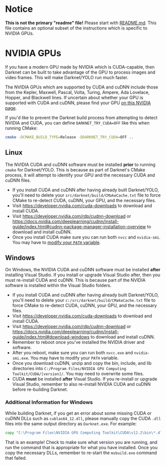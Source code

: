 # Notice

**This is not the primary "readme" file!**  Please start with [README.md](README.md#Building).  This file contains an optional subset of the instructions which is specific to NVIDIA GPUs.

# NVIDIA GPUs

If you have a modern GPU made by NVIDIA which is CUDA-capable, then Darknet can be built to take advantage of the GPU to process images and video frames.  This will make Darknet/YOLO run much faster.

The NVIDIA GPUs which are supported by CUDA and cuDNN include those from the Kepler, Maxwell, Pascal, Volta, Turing, Ampere, Ada Lovelace, Hopper, and Blackwell lines.  If uncertain about whether your GPU is supported with CUDA and cuDNN, please find your GPU [on this NVIDIA page](https://developer.nvidia.com/cuda-gpus).

If you'd like to prevent the Darknet build process from attempting to detect NVIDIA and CUDA, you can define `DARKNET_TRY_CUDA=OFF` like this when running CMake:

```sh
cmake -DCMAKE_BUILD_TYPE=Release -DDARKNET_TRY_CUDA=OFF ..
```

## Linux

The NVIDIA CUDA and cuDNN software must be installed **prior** to running `cmake` for Darknet/YOLO.  This is because as part of Darknet's CMake process, it will attempt to identify your GPU and the necessary CUDA and cuDNN files.

* If you install CUDA and cuDNN after having already built Darknet/YOLO, you'll need to delete your `src/darknet/build/CMakeCache.txt` file to force CMake to re-detect CUDA, cuDNN, your GPU, and the necessary files.
* Visit <https://developer.nvidia.com/cuda-downloads> to download and install CUDA.
* Visit <https://developer.nvidia.com/rdp/cudnn-download> or <https://docs.nvidia.com/deeplearning/cudnn/install-guide/index.html#cudnn-package-manager-installation-overview> to download and install cuDNN.
* Once you install CUDA make sure you can run both `nvcc` and `nvidia-smi`.  You may have to [modify your `PATH` variable](https://docs.nvidia.com/cuda/cuda-installation-guide-linux/index.html#mandatory-actions).

## Windows

On Windows, the NVIDIA CUDA and cuDNN software must be installed **after** installing Visual Studio.  If you install or upgrade Visual Studio after, then you must re-install CUDA and cuDNN.  This is because part of the NVIDIA software is installed within the Visual Studio folders.

* If you install CUDA and cuDNN after having already built Darknet/YOLO, you'll need to delete your `c:/src/darknet/build/CMakeCache.txt` file to force CMake to re-detect CUDA, cuDNN, your GPU, and the necessary files.
* Visit <https://developer.nvidia.com/cuda-downloads> to download and install CUDA.
* Visit <https://developer.nvidia.com/rdp/cudnn-download> or <https://docs.nvidia.com/deeplearning/cudnn/install-guide/index.html#download-windows> to download and install cuDNN.
* Remember to reboot once you've installed the NVIDIA driver and software.
* After you reboot, make sure you can run both `nvcc.exe` and `nvidia-smi.exe`.  You may have to modify your `PATH` variable.
* Once you download cuDNN, unzip and copy the bin, include, and lib directories into `C:/Program Files/NVIDIA GPU Computing Toolkit/CUDA/[version]/`.  You may need to overwrite some files.
* CUDA **must** be installed **after** Visual Studio.  If you re-install or upgrade Visual Studio, remember to also re-install NVIDIA CUDA and cuDNN before re-building Darknet.

### Additional Information for Windows

While building Darknet, if you get an error about some missing CUDA or cuDNN DLLs such as `cublas64_12.dll`, please manually copy the CUDA `.dll` files into the same output directory as `Darknet.exe`.  For example:
```bat
copy "C:\Program Files\NVIDIA GPU Computing Toolkit\CUDA\v12.2\bin\*.dll" c:\src\darknet\build\src-cli\Release\
```
That is an example!  Check to make sure what version you are running, and run the command that is appropriate for what you have installed.  Once you copy the necessary DLLs, remember to re-start the `msbuild.exe` command that failed.

